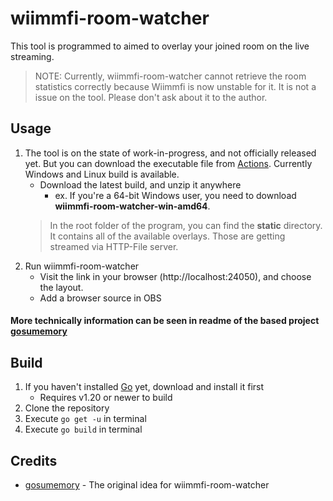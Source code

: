 # wiimmfi-room-watcher

This tool is programmed to aimed to overlay your joined room on the live streaming.
> NOTE: Currently, wiimmfi-room-watcher cannot retrieve the room statistics correctly because Wiimmfi is now unstable for it. It is not a issue on the tool. Please don't ask about it to the author.

## Usage

1. The tool is on the state of work-in-progress, and not officially released yet. But you can download the executable file from [Actions](https://github.com/expiteRz/wiimmfi-room-watcher/actions). Currently Windows and Linux build is available.
   * Download the latest build, and unzip it anywhere
      * ex. If you're a 64-bit Windows user, you need to download **wiimmfi-room-watcher-win-amd64**.
   > In the root folder of the program, you can find the **static** directory. It contains all of the available overlays. Those are getting streamed via HTTP-File server.
2. Run wiimmfi-room-watcher
   * Visit the link in your browser (http://localhost:24050), and choose the layout.
   * Add a browser source in OBS

#### More technically information can be seen in readme of the based project [gosumemory](https://github.com/l3lackShark/gosumemory)

## Build

1. If you haven't installed [Go](https://go.dev/) yet, download and install it first
   * Requires v1.20 or newer to build
2. Clone the repository
3. Execute `go get -u` in terminal
4. Execute `go build` in terminal

## Credits

* [gosumemory](https://github.com/l3lackShark/gosumemory) - The original idea for wiimmfi-room-watcher
